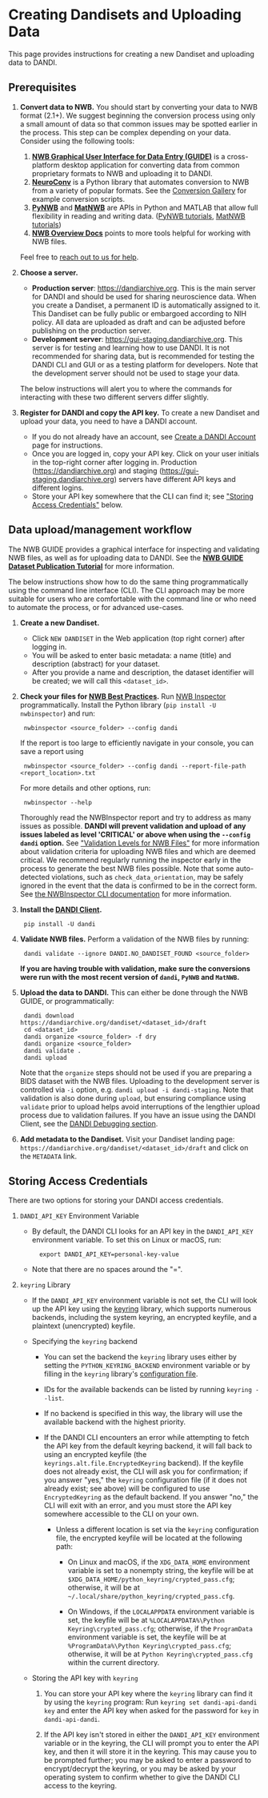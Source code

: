 # Creating Dandisets and Uploading Data

This page provides instructions for creating a new Dandiset and uploading data to DANDI.

## Prerequisites
1. **Convert data to NWB.** You should start by converting your data to NWB format (2.1+). We suggest beginning the conversion process using only a small amount of data so that common issues may be spotted earlier in the process.
  This step can be complex depending on your data. Consider using the following tools:

    1. **[NWB Graphical User Interface for Data Entry (GUIDE)](https://nwb-guide.readthedocs.io/en/stable/)** is a cross-platform desktop application for converting data from common proprietary formats to NWB and uploading it to DANDI.
    2. **[NeuroConv](https://neuroconv.readthedocs.io/)** is a Python library that automates  conversion to NWB from a variety of popular formats. See the [Conversion Gallery](https://neuroconv.readthedocs.io/en/main/conversion_examples_gallery/index.html) for example conversion scripts.
    3. **[PyNWB](https://pynwb.readthedocs.io/en/stable/)** and **[MatNWB](https://github.com/NeurodataWithoutBorders/matnwb)** are APIs in Python and MATLAB that allow full flexibility in reading and writing data. ([PyNWB tutorials](https://pynwb.readthedocs.io/en/stable/tutorials/index.html), [MatNWB tutorials](https://github.com/NeurodataWithoutBorders/matnwb?tab=readme-ov-file#tutorials))
    4. **[NWB Overview Docs](https://nwb-overview.readthedocs.io)** points to more tools helpful for working with NWB files.

    Feel free to [reach out to us for help](https://github.com/dandi/helpdesk/discussions).

2. **Choose a server.**
    - **Production server**: https://dandiarchive.org. This is the main server for DANDI and should be used for sharing neuroscience data.
      When you create a Dandiset, a permanent ID is automatically assigned to it.
      This Dandiset can be fully public or embargoed according to NIH policy.
      All data are uploaded as draft and can be adjusted before publishing on the production server.
    - **Development server**: https://gui-staging.dandiarchive.org. This server is for testing and learning how to use DANDI.
      It is not recommended for sharing data, but is recommended for testing the DANDI CLI and GUI or as a testing platform for developers.
      Note that the development server should not be used to stage your data.
   
     The below instructions will alert you to where the commands for interacting with these two different servers differ slightly. 

3. **Register for DANDI and copy the API key.** To create a new Dandiset and upload your data, you need to have a DANDI account.
     * If you do not already have an account, see [Create a DANDI Account](./16_account.md) page for instructions. 
     * Once you are logged in, copy your API key.
     Click on your user initials in the top-right corner after logging in.
     Production (https://dandiarchive.org) and staging (https://gui-staging.dandiarchive.org) servers have different API keys and different logins.
     * Store your API key somewhere that the CLI can find it; see ["Storing Access Credentials"](#storing-access-credentials) below.

## Data upload/management workflow

The NWB GUIDE provides a graphical interface for inspecting and validating NWB files, as well as for uploading data to
DANDI. See the **[NWB GUIDE Dataset Publication Tutorial](https://nwb-guide.readthedocs.io/en/latest/tutorials/dataset_publication.html)** for more information.

The below instructions show how to do the same thing programmatically using the command line interface (CLI).
The CLI approach may be more suitable for users who are comfortable with the command line or who need to automate the process, or for advanced use-cases.

1. **Create a new Dandiset.** 
    * Click `NEW DANDISET` in the Web application (top right corner) after logging in.
    * You will be asked to enter basic metadata: a name (title) and description (abstract) for your dataset. 
    * After you provide a name and description, the dataset identifier will be created; we will call this `<dataset_id>`.
1. **Check your files for [NWB Best Practices](https://nwbinspector.readthedocs.io/en/dev/best_practices/best_practices_index.html).**
   Run [NWB Inspector](https://nwbinspector.readthedocs.io/en/dev/user_guide/user_guide_index.html) programmatically. Install the Python library (`pip install -U nwbinspector`) and run:

        nwbinspector <source_folder> --config dandi
   
     If the report is too large to efficiently navigate in your console, you can save a report using

        nwbinspector <source_folder> --config dandi --report-file-path <report_location>.txt
          
     For more details and other options, run:
                
        nwbinspector --help

     Thoroughly read the NWBInspector report and try to address as many issues as possible.
     **DANDI will prevent validation and upload of any issues labeled as level 'CRITICAL' or above when using the `--config dandi` option.**
     See ["Validation Levels for NWB Files"](./135_validation.md) for more information about validation criteria for 
     uploading NWB files and which are deemed critical. We recommend regularly running the inspector early in the process to generate the best NWB files possible. Note that some auto-detected violations, such as `check_data_orientation`, may be safely ignored in the event 
     that the data is confirmed to be in the correct form. See [the NWBInspector CLI documentation](https://nwbinspector.readthedocs.io/en/dev/user_guide/using_the_command_line_interface.html) for more information.

1. **Install the [DANDI Client](https://pypi.org/project/dandi/).**

        pip install -U dandi

1. **Validate NWB files.** Perform a validation of the NWB files by running:
        
        dandi validate --ignore DANDI.NO_DANDISET_FOUND <source_folder>

     **If you are having trouble with validation, make sure the conversions were run with the most recent version of `dandi`, `PyNWB` and `MatNWB`.**

1. **Upload the data to DANDI.** This can either be done through the NWB GUIDE, or programmatically:

        dandi download https://dandiarchive.org/dandiset/<dataset_id>/draft
        cd <dataset_id>
        dandi organize <source_folder> -f dry
        dandi organize <source_folder>
        dandi validate .
        dandi upload

     Note that the `organize` steps should not be used if you are preparing a BIDS dataset with the NWB files.
     Uploading to the development server is controlled via `-i` option, e.g. `dandi upload -i dandi-staging`.
     Note that validation is also done during `upload`, but ensuring compliance using `validate` prior to upload helps avoid interruptions of the lengthier upload process due to validation failures.
     If you have an issue using the DANDI Client, see the [DANDI Debugging section](./15_debugging.md).

1. **Add metadata to the Dandiset.** Visit your Dandiset landing page:
   `https://dandiarchive.org/dandiset/<dataset_id>/draft` and click on the `METADATA` link.


## Storing Access Credentials

There are two options for storing your DANDI access credentials.

1. `DANDI_API_KEY` Environment Variable

    - By default, the DANDI CLI looks for an API key in the `DANDI_API_KEY`
      environment variable.  To set this on Linux or macOS, run:

            export DANDI_API_KEY=personal-key-value

    - Note that there are no spaces around the "=".

2. `keyring` Library
    - If the `DANDI_API_KEY` environment variable is not set, the CLI will look up the API
        key using the [keyring](https://github.com/jaraco/keyring) library, which
        supports numerous backends, including the system keyring, an encrypted keyfile,
        and a plaintext (unencrypted) keyfile.

    - Specifying the `keyring` backend
        - You can set the backend the `keyring` library uses either by setting
          the `PYTHON_KEYRING_BACKEND` environment variable or by filling in
          the `keyring` library's [configuration file](https://github.com/jaraco/keyring#configuring).

        - IDs for the available backends can be listed by running `keyring
          --list`.

        - If no backend is specified in this way, the library will use the
          available backend with the highest priority.

        - If the DANDI CLI encounters an error while attempting to fetch the
          API key from the default keyring backend, it will fall back to using
          an encrypted keyfile (the `keyrings.alt.file.EncryptedKeyring`
          backend).  If the keyfile does not already exist, the CLI will ask
          you for confirmation; if you answer "yes," the `keyring`
          configuration file (if it does not already exist; see above) will be
          configured to use `EncryptedKeyring` as the default backend.  If you
          answer "no," the CLI will exit with an error, and you must store the
          API key somewhere accessible to the CLI on your own.

            - Unless a different location is set via the `keyring`
              configuration file, the encrypted keyfile will be located at the
              following path:

                - On Linux and macOS, if the `XDG_DATA_HOME` environment
                  variable is set to a nonempty string, the keyfile will be at
                  `$XDG_DATA_HOME/python_keyring/crypted_pass.cfg`; otherwise,
                  it will be at
                  `~/.local/share/python_keyring/crypted_pass.cfg`.

                - On Windows, if the `LOCALAPPDATA` environment variable is
                  set, the keyfile will be at `%LOCALAPPDATA%\Python
                  Keyring\crypted_pass.cfg`; otherwise, if the `ProgramData`
                  environment variable is set, the keyfile will be at
                  `%ProgramData%\Python Keyring\crypted_pass.cfg`; otherwise,
                  it will be at `Python Keyring\crypted_pass.cfg` within the
                  current directory.

    - Storing the API key with `keyring`
        1. You can store your API key where the `keyring` library can find it by using
          the `keyring` program: Run `keyring set dandi-api-dandi key` and enter the
          API key when asked for the password for `key` in `dandi-api-dandi`.

        2. If the API key isn't stored in either the `DANDI_API_KEY` environment variable
          or in the keyring, the CLI will prompt you to enter the API key, and then it
          will store it in the keyring.  This may cause you to be prompted further; you
          may be asked to enter a password to encrypt/decrypt the keyring, or you may be
          asked by your operating system to confirm whether to give the DANDI CLI access to the
          keyring.
